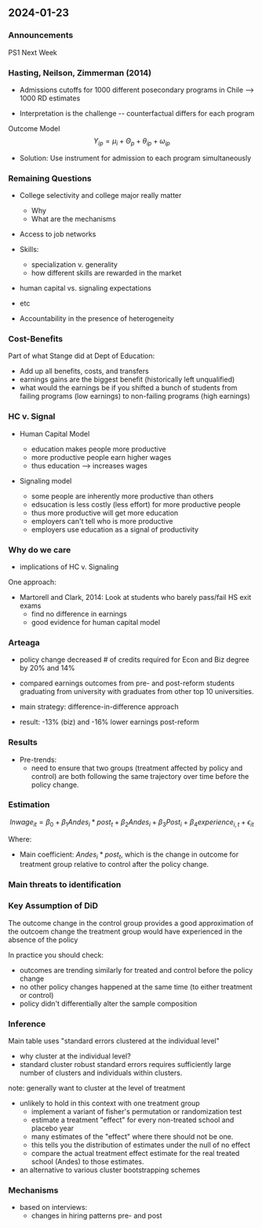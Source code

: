 ## 2024-01-23

### Announcements

PS1 Next Week

### Hasting, Neilson, Zimmerman (2014)

- Admissions cutoffs for 1000 different posecondary programs in Chile --> 1000 RD estimates

- Interpretation is the challenge -- counterfactual differs for each program

Outcome Model
$$
Y_{ip} = \mu_{i} + \Theta_p + \theta_{ip} + \omega_{ip}
$$

- Solution: Use instrument for admission to each program simultaneously

### Remaining Questions

- College selectivity and college major really matter
    - Why
    - What are the mechanisms

- Access to job networks
- Skills:
    - specialization v. generality
    - how different skills are rewarded in the market
- human capital vs. signaling expectations
- etc

- Accountability in the presence of heterogeneity

### Cost-Benefits

Part of what Stange did at Dept of Education:  

- Add up all benefits, costs, and transfers
- earnings gains are the biggest benefit (historically left unqualified)
- what would the earnings be if you shifted a bunch of students from failing programs (low earnings) to non-failing programs (high earnings)

### HC v. Signal

- Human Capital Model
    - education makes people more productive
    - more productive people earn higher wages
    - thus education --> increases wages

- Signaling model
    - some people are inherently more productive than others 
    - edsucation is less costly (less effort) for more productive people
    - thus more productive will get more education 
    - employers can't tell who is more productive
    - employers use education as a signal of productivity 

### Why do we care

- implications of HC v. Signaling

One approach:
- Martorell and Clark, 2014: Look at students who barely pass/fail HS exit exams
    - find no difference in earnings
    - good evidence for human capital model


### Arteaga 

- policy change decreased # of credits required for Econ and Biz degree by 20% and 14%

- compared earnings outcomes from pre- and post-reform students graduating from university with graduates from other top 10 universities.

- main strategy: difference-in-difference approach

- result: -13% (biz) and -16% lower earnings post-reform

### Results

- Pre-trends:
    - need to ensure that two groups (treatment affected by policy and control) are both following the same trajectory over time before the policy change.

### Estimation

$$
ln wage_{it} = \beta_0 + \beta_1 Andes_i * post_t + \beta_2 Andes_i + \beta_3 Post_i + \beta_4 experience_{i,t} + \epsilon_{it}
$$

Where:
- Main coefficient: $Andes_i * post_t$, which is the change in outcome for treatment group relative to control after the policy change.

### Main threats to identification



### Key Assumption of DiD

The outcome change in the control group provides a good approximation of the outcoem change the treatment group would have experienced in the absence of the policy

In practice you should check:
- outcomes are trending similarly for treated and control before the policy change
- no other policy changes happened at the same time (to either treatment or control)
- policy didn't differentially alter the sample composition

### Inference

Main table uses "standard errors clustered at the individual level"
- why cluster at the individual level?
- standard cluster robust standard errors requires sufficiently large number of clusters and individuals within clusters.

note: generally want to cluster at the level of treatment

- unlikely to hold in this context with one treatment group
    - implement a variant of fisher's permutation or randomization test
    - estimate a treatment "effect" for every non-treated school and placebo year
    - many estimates of the "effect" where there should not be one.
    - this tells you the distribution of estimates under the null of no effect
    - compare the actual treatment effect estimate for the real treated school (Andes) to those estimates.
- an alternative to various cluster bootstrapping schemes

### Mechanisms

- based on interviews:
    - changes in hiring patterns pre- and post

